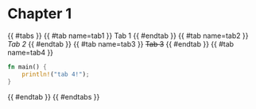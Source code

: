 # Chapter 1

{{ #tabs }}
{{ #tab name=tab1 }}
Tab 1
{{ #endtab }}
{{ #tab name=tab2 }}
_Tab 2_
{{ #endtab }}
{{ #tab name=tab3 }}
~~Tab 3~~
{{ #endtab }}
{{ #tab name=tab4 }}
```rust
fn main() {
    println!("tab 4!");
}
```
{{ #endtab }}
{{ #endtabs }}
